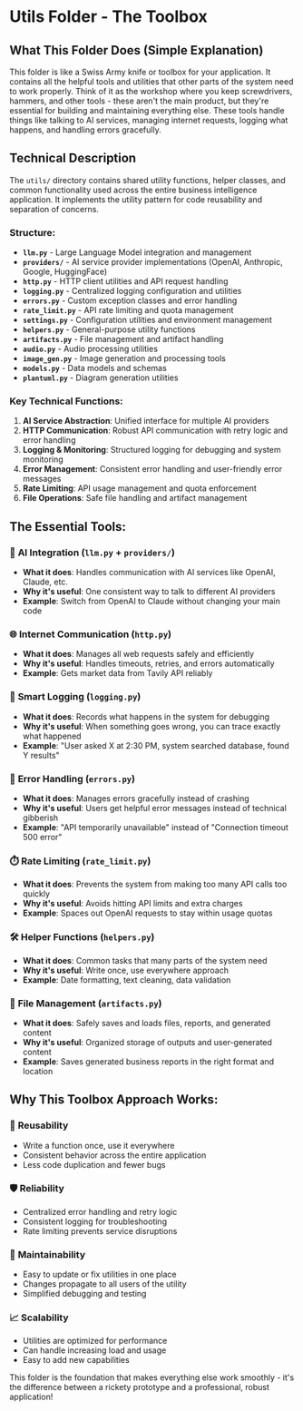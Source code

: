 # Utils Folder - The Toolbox

## What This Folder Does (Simple Explanation)
This folder is like a Swiss Army knife or toolbox for your application. It contains all the helpful tools and utilities that other parts of the system need to work properly. Think of it as the workshop where you keep screwdrivers, hammers, and other tools - these aren't the main product, but they're essential for building and maintaining everything else. These tools handle things like talking to AI services, managing internet requests, logging what happens, and handling errors gracefully.

## Technical Description
The `utils/` directory contains shared utility functions, helper classes, and common functionality used across the entire business intelligence application. It implements the utility pattern for code reusability and separation of concerns.

### Structure:
- **`llm.py`** - Large Language Model integration and management
- **`providers/`** - AI service provider implementations (OpenAI, Anthropic, Google, HuggingFace)
- **`http.py`** - HTTP client utilities and API request handling
- **`logging.py`** - Centralized logging configuration and utilities
- **`errors.py`** - Custom exception classes and error handling
- **`rate_limit.py`** - API rate limiting and quota management
- **`settings.py`** - Configuration utilities and environment management
- **`helpers.py`** - General-purpose utility functions
- **`artifacts.py`** - File management and artifact handling
- **`audio.py`** - Audio processing utilities
- **`image_gen.py`** - Image generation and processing tools
- **`models.py`** - Data models and schemas
- **`plantuml.py`** - Diagram generation utilities

### Key Technical Functions:
1. **AI Service Abstraction**: Unified interface for multiple AI providers
2. **HTTP Communication**: Robust API communication with retry logic and error handling
3. **Logging & Monitoring**: Structured logging for debugging and system monitoring
4. **Error Management**: Consistent error handling and user-friendly error messages
5. **Rate Limiting**: API usage management and quota enforcement
6. **File Operations**: Safe file handling and artifact management

## The Essential Tools:

### 🤖 **AI Integration (`llm.py` + `providers/`)**
- **What it does**: Handles communication with AI services like OpenAI, Claude, etc.
- **Why it's useful**: One consistent way to talk to different AI providers
- **Example**: Switch from OpenAI to Claude without changing your main code

### 🌐 **Internet Communication (`http.py`)**
- **What it does**: Manages all web requests safely and efficiently
- **Why it's useful**: Handles timeouts, retries, and errors automatically
- **Example**: Gets market data from Tavily API reliably

### 📝 **Smart Logging (`logging.py`)**
- **What it does**: Records what happens in the system for debugging
- **Why it's useful**: When something goes wrong, you can trace exactly what happened
- **Example**: "User asked X at 2:30 PM, system searched database, found Y results"

### 🚫 **Error Handling (`errors.py`)**
- **What it does**: Manages errors gracefully instead of crashing
- **Why it's useful**: Users get helpful error messages instead of technical gibberish
- **Example**: "API temporarily unavailable" instead of "Connection timeout 500 error"

### ⏱️ **Rate Limiting (`rate_limit.py`)**
- **What it does**: Prevents the system from making too many API calls too quickly
- **Why it's useful**: Avoids hitting API limits and extra charges
- **Example**: Spaces out OpenAI requests to stay within usage quotas

### 🛠️ **Helper Functions (`helpers.py`)**
- **What it does**: Common tasks that many parts of the system need
- **Why it's useful**: Write once, use everywhere approach
- **Example**: Date formatting, text cleaning, data validation

### 📁 **File Management (`artifacts.py`)**
- **What it does**: Safely saves and loads files, reports, and generated content
- **Why it's useful**: Organized storage of outputs and user-generated content
- **Example**: Saves generated business reports in the right format and location

## Why This Toolbox Approach Works:

### 🔄 **Reusability**
- Write a function once, use it everywhere
- Consistent behavior across the entire application
- Less code duplication and fewer bugs

### 🛡️ **Reliability**
- Centralized error handling and retry logic
- Consistent logging for troubleshooting
- Rate limiting prevents service disruptions

### 🔧 **Maintainability**
- Easy to update or fix utilities in one place
- Changes propagate to all users of the utility
- Simplified debugging and testing

### 📈 **Scalability**
- Utilities are optimized for performance
- Can handle increasing load and usage
- Easy to add new capabilities

This folder is the foundation that makes everything else work smoothly - it's the difference between a rickety prototype and a professional, robust application!